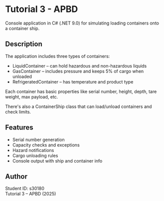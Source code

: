 # Tutorial 3 - APBD

Console application in C# (.NET 9.0) for simulating loading containers onto a container ship.

## Description

The application includes three types of containers:

- LiquidContainer – can hold hazardous and non-hazardous liquids
- GasContainer – includes pressure and keeps 5% of cargo when unloaded
- RefrigeratedContainer – has temperature and product type

Each container has basic properties like serial number, height, depth, tare weight, max payload, etc.

There's also a ContainerShip class that can load/unload containers and check limits.

## Features

- Serial number generation
- Capacity checks and exceptions
- Hazard notifications
- Cargo unloading rules
- Console output with ship and container info


## Author

Student ID: s30180  
Tutorial 3 – APBD (2025)
